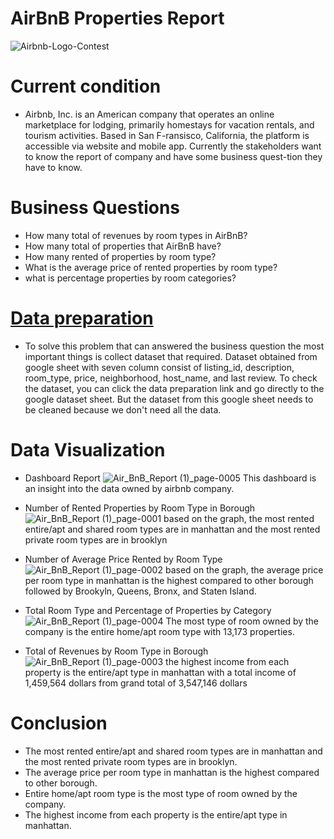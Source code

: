 # AirBnB Properties Report
![Airbnb-Logo-Contest](https://user-images.githubusercontent.com/101809112/161121311-a45f3e47-47ca-40e8-aed9-88ec715b2316.png)

# Current condition
* Airbnb, Inc. is an American company that operates an online marketplace for lodging, primarily homestays for vacation rentals, and tourism activities. Based in San F-ransisco, California, the platform is accessible via website and mobile app. Currently the stakeholders want to know the report of company and have some business quest-tion they have to know.

# Business Questions
* How many total of revenues by room types in AirBnB?
* How many total of properties that AirBnB have? 
* How many rented of properties by room type?
* What is the average price of rented properties by room type?
* what is percentage properties by room categories?

# [Data preparation](https://docs.google.com/spreadsheets/d/1Vmxwyar4QdswsQdBUnMlYFRRiMoiN_sN6ofHUj7X8Cs/edit#gid=2059079978)
* To solve this problem that can answered the business question the most important things is collect dataset that required. Dataset obtained from google sheet with seven column consist of listing_id, description, room_type, price, neighborhood, host_name, and last review. To check the dataset, you can click the data preparation link and go directly to the google dataset sheet. But the dataset from this google sheet needs to be cleaned because we don't need all the data.

# Data Visualization
* Dashboard Report
![Air_BnB_Report (1)_page-0005](https://user-images.githubusercontent.com/101809112/161213983-abd3274f-bf29-4166-ad4a-945af0c89d5f.jpg)
This dashboard is an insight into the data owned by airbnb company.

* Number of Rented Properties by Room Type in Borough
![Air_BnB_Report (1)_page-0001](https://user-images.githubusercontent.com/101809112/161215342-a8514de4-3404-4527-9dac-bd7c1491c593.jpg)
based on the graph, the most rented entire/apt and shared room types are in manhattan and the most rented private room types are in brooklyn

* Number of Average Price Rented by Room Type 
![Air_BnB_Report (1)_page-0002](https://user-images.githubusercontent.com/101809112/161216819-c812a197-52ba-40df-90b0-7238d157ffae.jpg)
based on the graph, the average price per room type in manhattan is the highest compared to other borough followed by Brookyln, Queens, Bronx, and Staten Island.

* Total Room Type and Percentage of Properties by Category
![Air_BnB_Report (1)_page-0004](https://user-images.githubusercontent.com/101809112/161218035-da6c41e8-8cd5-4498-95da-889cf1053107.jpg)
The most type of room owned by the company is the entire home/apt room type with 13,173 properties.

* Total of Revenues by Room Type in Borough
![Air_BnB_Report (1)_page-0003](https://user-images.githubusercontent.com/101809112/161221152-618f2c60-a99d-4db4-b36b-ed45a0121ff9.jpg)
the highest income from each property is the entire/apt type in manhattan with a total income of 1,459,564 dollars from grand total of 3,547,146 dollars

# Conclusion
* The most rented entire/apt and shared room types are in manhattan and the most rented private room types are in brooklyn.
* The average price per room type in manhattan is the highest compared to other borough.
* Entire home/apt room type is the most type of room owned by the company.
* The highest income from each property is the entire/apt type in manhattan.
